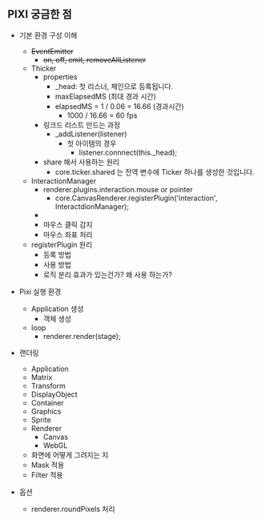## PIXI 궁금한 점

- 기본 환경 구성 이해
  - ~~EventEmitter~~
    - ~~on, off, emit, removeAllListener~~
  - Thicker
    - properties
      - _head: 첫 리스너, 체인으로 등록됩니다.
      - maxElapsedMS (최대 경과 시간)
      - elapsedMS = 1 / 0.06 = 16.66  (경과시간)
        - 1000 / 16.66 = 60 fps
    - 링크드 리스트 만드는 과정
      - _addListener(listener)
        - 첫 아이템의 경우
          - listener.connnect(this._head);
    - share 해서 사용하는 원리
      - core.ticker.shared 는 전역 변수에 Ticker 하나를 생성한 것입니다.
  - InteractionManager
    - renderer.plugins.interaction.mouse or pointer
      - core.CanvasRenderer.registerPlugin('interaction', InteractdionManager);
    - ​
    - 마우스 클릭 감지
    - 마우스 좌표 처리
  - registerPlugin 원리
    - 등록 방법
    - 사용 방법
    - 로직 분리 효과가 있는건가? 왜 사용 하는가?


- Pixi 실행 환경
  - Application 생성
    - 객체 생성
  - loop
    - renderer.render(stage);


- 랜더링
  - Application
  - Matrix
  - Transform
  - DisplayObject
  - Container
  - Graphics
  - Sprite
  - Renderer
    - Canvas
    - WebGL
  - 화면에 어떻게 그려지는 지
  - Mask 적용
  - Filter 적용
- 옵션
  - renderer.roundPixels 처리

